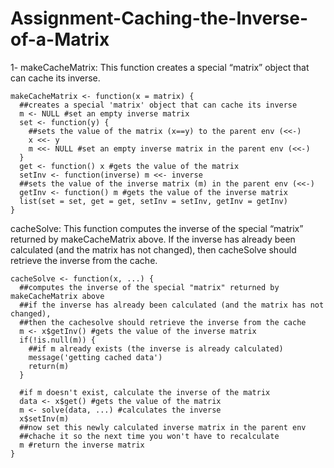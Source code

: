 # Assignment-Caching-the-Inverse-of-a-Matrix

1- makeCacheMatrix: This function creates a special “matrix” object that can cache its inverse.

```
makeCacheMatrix <- function(x = matrix) {
  ##creates a special 'matrix' object that can cache its inverse
  m <- NULL #set an empty inverse matrix
  set <- function(y) {
    ##sets the value of the matrix (x==y) to the parent env (<<-)
    x <<- y
    m <<- NULL #set an empty inverse matrix in the parent env (<<-)
  }
  get <- function() x #gets the value of the matrix
  setInv <- function(inverse) m <<- inverse
  ##sets the value of the inverse matrix (m) in the parent env (<<-)
  getInv <- function() m #gets the value of the inverse matrix
  list(set = set, get = get, setInv = setInv, getInv = getInv)
}
```

cacheSolve: This function computes the inverse of the special “matrix” returned by makeCacheMatrix above. If the inverse has already been calculated (and the matrix has not changed), then cacheSolve should retrieve the inverse from the cache.

```
cacheSolve <- function(x, ...) {
  ##computes the inverse of the special "matrix" returned by makeCacheMatrix above
  ##if the inverse has already been calculated (and the matrix has not changed), 
  ##then the cachesolve should retrieve the inverse from the cache
  m <- x$getInv() #gets the value of the inverse matrix
  if(!is.null(m)) {
    ##if m already exists (the inverse is already calculated)
    message('getting cached data')
    return(m)
  }
  
  #if m doesn't exist, calculate the inverse of the matrix
  data <- x$get() #gets the value of the matrix
  m <- solve(data, ...) #calculates the inverse
  x$setInv(m) 
  ##now set this newly calculated inverse matrix in the parent env
  ##chache it so the next time you won't have to recalculate
  m #return the inverse matrix
}
```
